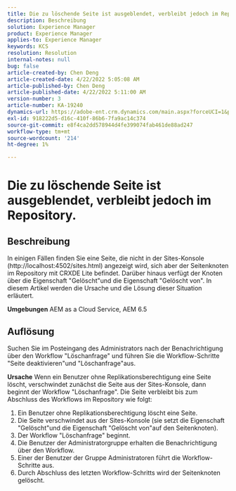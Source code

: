 ```yaml
---
title: Die zu löschende Seite ist ausgeblendet, verbleibt jedoch im Repository.
description: Beschreibung
solution: Experience Manager
product: Experience Manager
applies-to: Experience Manager
keywords: KCS
resolution: Resolution
internal-notes: null
bug: false
article-created-by: Chen Deng
article-created-date: 4/22/2022 5:05:08 AM
article-published-by: Chen Deng
article-published-date: 4/22/2022 5:11:00 AM
version-number: 3
article-number: KA-19240
dynamics-url: https://adobe-ent.crm.dynamics.com/main.aspx?forceUCI=1&pagetype=entityrecord&etn=knowledgearticle&id=bbe225c1-f9c1-ec11-983e-0022480ab5d0
exl-id: 918222d5-d16c-410f-86b6-7fa9ac14c374
source-git-commit: e8f4ca2dd578944d4fe399074fab461de88ad247
workflow-type: tm+mt
source-wordcount: '214'
ht-degree: 1%

---
```


# Die zu löschende Seite ist ausgeblendet, verbleibt jedoch im Repository.

## Beschreibung


In einigen Fällen finden Sie eine Seite, die nicht in der Sites-Konsole (http://localhost:4502/sites.html) angezeigt wird, sich aber der Seitenknoten im Repository mit CRXDE Lite befindet. Darüber hinaus verfügt der Knoten über die Eigenschaft &quot;Gelöscht&quot;und die Eigenschaft &quot;Gelöscht von&quot;. In diesem Artikel werden die Ursache und die Lösung dieser Situation erläutert.

<b>Umgebungen</b>
AEM as a Cloud Service, AEM 6.5


## Auflösung


Suchen Sie im Posteingang des Administrators nach der Benachrichtigung über den Workflow &quot;Löschanfrage&quot; und führen Sie die Workflow-Schritte &quot;Seite deaktivieren&quot;und &quot;Löschanfrage&quot;aus.

<b>Ursache</b>
Wenn ein Benutzer ohne Replikationsberechtigung eine Seite löscht, verschwindet zunächst die Seite aus der Sites-Konsole, dann beginnt der Workflow &quot;Löschanfrage&quot;. Die Seite verbleibt bis zum Abschluss des Workflows im Repository wie folgt:
1. Ein Benutzer ohne Replikationsberechtigung löscht eine Seite.
2. Die Seite verschwindet aus der Sites-Konsole (sie setzt die Eigenschaft &quot;Gelöscht&quot;und die Eigenschaft &quot;Gelöscht von&quot;auf den Seitenknoten).
3. Der Workflow &quot;Löschanfrage&quot; beginnt.
4. Die Benutzer der Administratorgruppe erhalten die Benachrichtigung über den Workflow.
5. Einer der Benutzer der Gruppe Administratoren führt die Workflow-Schritte aus.
6. Durch Abschluss des letzten Workflow-Schritts wird der Seitenknoten gelöscht.
